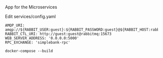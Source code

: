 App for the Microservices 

Edit services/config.yaml
```
AMQP_URI: amqp://${RABBIT_USER:guest}:${RABBIT_PASSWORD:guest}@${RABBIT_HOST:rabbitmq}:${RABBIT_PORT:5673}/
RABBIT_CTL_URI: http://guest:guest@rabbitmq:15673
WEB_SERVER_ADDRESS: '0.0.0.0:5000'
RPC_EXCHANGE: 'simplebank-rpc'
```
```
docker-compose --build
```
